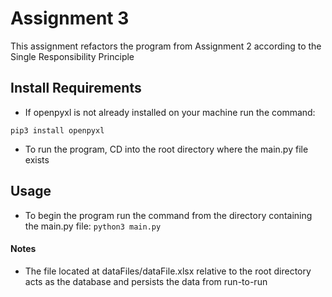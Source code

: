 # Assignment 3

This assignment refactors the program from Assignment 2 according to the Single Responsibility Principle

## Install Requirements

- If openpyxl is not already installed on your machine run the command:

`
pip3 install openpyxl
`
- To run the program, CD into the root directory where the main.py file exists

## Usage
- To begin the program run the command from the directory containing the main.py file:
`
python3 main.py
`

#### Notes
- The file located at dataFiles/dataFile.xlsx relative to the root directory acts as the database and persists the data from run-to-run
